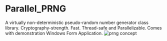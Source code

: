 # Parallel_PRNG
A virtually non-deterministic pseudo-random number generator class library. Cryptography-strength. Fast. Thread-safe and Parallelizable. Comes with demonstration Windows Form Application.
![prng concept](https://github.com/busybeaverhp/Parallel_PRNG/blob/master/ParallelPRNG/bin/PowerPoint/Huy's%20Pseudorandom%20Value%20Generation%20System%20v2.png)

